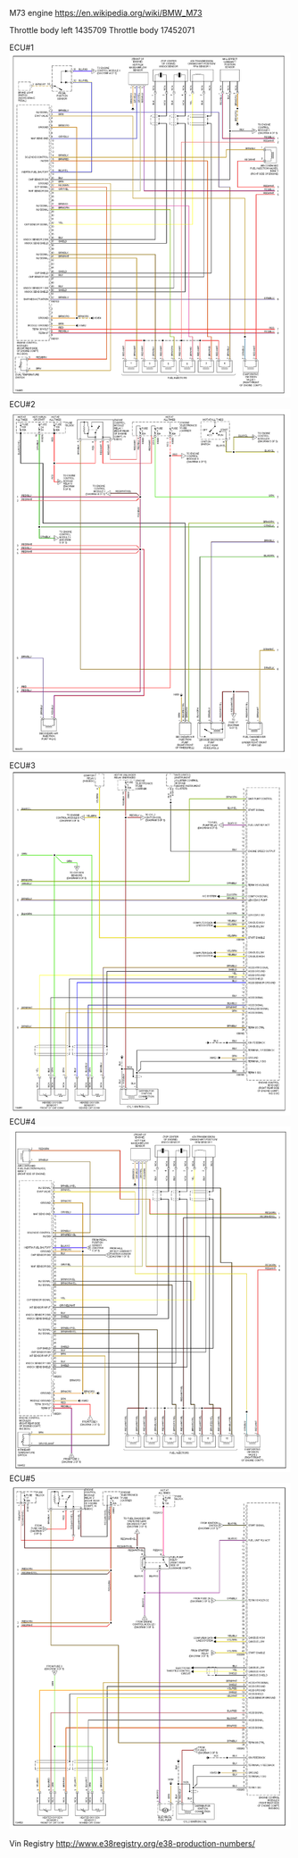 M73 engine https://en.wikipedia.org/wiki/BMW_M73


Throttle body left 1435709
Throttle body 17452071

ECU#1
![ecu1](oem_docs/Bmw/1998_bmw_750_ecu_page1.png)
ECU#2
![ecu2](oem_docs/Bmw/1998_bmw_750_ecu_page2.png)
ECU#3
![ecu3](oem_docs/Bmw/1998_bmw_750_ecu_page3.png)
ECU#4
![ecu4](oem_docs/Bmw/1998_bmw_750_ecu_page4.png)
ECU#5
![ecu5](oem_docs/Bmw/1998_bmw_750_ecu_page5.png)

Vin Registry http://www.e38registry.org/e38-production-numbers/
